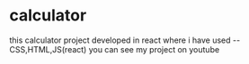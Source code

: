 # calculator
this calculator project developed in react 
where i have used --
 CSS,HTML,JS(react)
 you can see my project on youtube 
 
